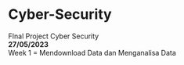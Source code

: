 # Cyber-Security
FInal Project Cyber Security <br>
	**27/05/2023**
<br>
Week 1 = Mendownload Data dan Menganalisa Data 
